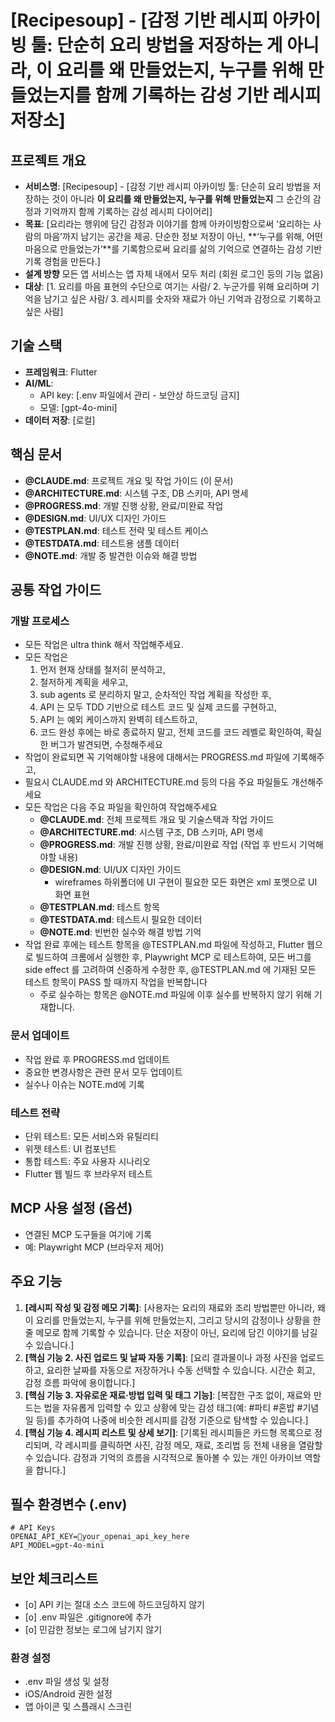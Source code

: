 # [Recipesoup] - [감정 기반 레시피 아카이빙 툴: 단순히 요리 방법을 저장하는 게 아니라, **이 요리를 왜 만들었는지, 누구를 위해 만들었는지**를 함께 기록하는 감성 기반 레시피 저장소]

## 프로젝트 개요
- **서비스명**: [Recipesoup] - [감정 기반 레시피 아카이빙 툴: 단순히 요리 방법을 저장하는 것이 아니라 **이 요리를 왜 만들었는지, 누구를 위해 만들었는지**
그 순간의 감정과 기억까지 함께 기록하는 감성 레시피 다이어리]
- **목표**: [요리라는 행위에 담긴 감정과 이야기를 함께 아카이빙함으로써
‘요리하는 사람의 마음’까지 남기는 공간을 제공. 단순한 정보 저장이 아닌,
**‘누구를 위해, 어떤 마음으로 만들었는가’**를 기록함으로써
요리를 삶의 기억으로 연결하는 감성 기반 기록 경험을 만든다.]
- **설계 방향** 모든 앱 서비스는 앱 자체 내에서 모두 처리 (회원 로그인 등의 기능 없음)
- **대상**: [1. 요리를 마음 표현의 수단으로 여기는 사람/ 2. 누군가를 위해 요리하며 기억을 남기고 싶은 사람/ 3. 레시피를 숫자와 재료가 아닌 기억과 감정으로 기록하고 싶은 사람]

## 기술 스택
- **프레임워크**: Flutter
- **AI/ML**: 
  - API key: [.env 파일에서 관리 - 보안상 하드코딩 금지]
  - 모델: [gpt-4o-mini]
- **데이터 저장**: [로컬]

## 핵심 문서
- **@CLAUDE.md**: 프로젝트 개요 및 작업 가이드 (이 문서)
- **@ARCHITECTURE.md**: 시스템 구조, DB 스키마, API 명세
- **@PROGRESS.md**: 개발 진행 상황, 완료/미완료 작업
- **@DESIGN.md**: UI/UX 디자인 가이드
- **@TESTPLAN.md**: 테스트 전략 및 테스트 케이스
- **@TESTDATA.md**: 테스트용 샘플 데이터
- **@NOTE.md**: 개발 중 발견한 이슈와 해결 방법

## 공통 작업 가이드
### 개발 프로세스
- 모든 작업은 ultra think 해서 작업해주세요.
- 모든 작업은 
  1. 먼저 현재 상태를 철저히 분석하고, 
  2. 철저하게 계획을 세우고, 
  3. sub agents 로 분리하지 말고, 순차적인 작업 계획을 작성한 후, 
  4. API 는 모두 TDD 기반으로 테스트 코드 및 실제 코드를 구현하고, 
  5. API 는 예외 케이스까지 완벽히 테스트하고, 
  6. 코드 완성 후에는 바로 종료하지 말고, 전체 코드를 코드 레벨로 확인하여, 확실한 버그가 발견되면, 수정해주세요
- 작업이 완료되면 꼭 기억해야할 내용에 대해서는 PROGRESS.md 파일에 기록해주고, 
- 필요시 CLAUDE.md 와 ARCHITECTURE.md 등의 다음 주요 파일들도 개선해주세요
- 모든 작업은 다음 주요 파일을 확인하여 작업해주세요
  - **@CLAUDE.md**: 전체 프로젝트 개요 및 기술스택과 작업 가이드
  - **@ARCHITECTURE.md**: 시스템 구조, DB 스키마, API 명세
  - **@PROGRESS.md**: 개발 진행 상황, 완료/미완료 작업 (작업 후 반드시 기억해야할 내용)
  - **@DESIGN.md**: UI/UX 디자인 가이드
    - wireframes 하위폴더에 UI 구현이 필요한 모든 화면은 xml 포멧으로 UI 화면 표현
  - **@TESTPLAN.md**: 테스트 항목
  - **@TESTDATA.md**: 테스트시 필요한 데이터
  - **@NOTE.md**: 빈번한 실수와 해결 방법 기억
- 작업 완료 후에는 테스트 항목을 @TESTPLAN.md 파일에 작성하고, Flutter 웹으로 빌드하여 크롬에서 실행한 후, Playwright MCP 로 테스트하여, 모든 버그를 side effect 를 고려하여 신중하게 수정한 후, @TESTPLAN.md 에 기재된 모든 테스트 항목이 PASS 할 때까지 작업을 반복합니다
  - 주로 실수하는 항목은 @NOTE.md 파일에 이후 실수를 반복하지 않기 위해 기재합니다.


### 문서 업데이트
- 작업 완료 후 PROGRESS.md 업데이트
- 중요한 변경사항은 관련 문서 모두 업데이트
- 실수나 이슈는 NOTE.md에 기록

### 테스트 전략
- 단위 테스트: 모든 서비스와 유틸리티
- 위젯 테스트: UI 컴포넌트
- 통합 테스트: 주요 사용자 시나리오
- Flutter 웹 빌드 후 브라우저 테스트

## MCP 사용 설정 (옵션)
- 연결된 MCP 도구들을 여기에 기록
- 예: Playwright MCP (브라우저 제어)

## 주요 기능
1. **[레시피 작성 및 감정 메모 기록]**: [사용자는 요리의 재료와 조리 방법뿐만 아니라, 왜 이 요리를 만들었는지, 누구를 위해 만들었는지, 그리고 당시의 감정이나 상황을 한 줄 메모로 함께 기록할 수 있습니다. 단순 저장이 아닌, 요리에 담긴 이야기를 남길 수 있습니다.]
2. **[핵심 기능 2. 사진 업로드 및 날짜 자동 기록]**: [요리 결과물이나 과정 사진을 업로드하고, 요리한 날짜를 자동으로 저장하거나 수동 선택할 수 있습니다. 시간순 회고, 감정 흐름 파악에 용이합니다.]
3. **[핵심 기능 3. 자유로운 재료·방법 입력 및 태그 기능]**: [복잡한 구조 없이, 재료와 만드는 법을 자유롭게 입력할 수 있고 상황에 맞는 감성 태그(예: #파티 #혼밥 #기념일 등)를 추가하여 나중에 비슷한 레시피를 감정 기준으로 탐색할 수 있습니다.]
4. **[핵심 기능 4. 레시피 리스트 및 상세 보기]**: [기록된 레시피들은 카드형 목록으로 정리되며, 각 레시피를 클릭하면 사진, 감정 메모, 재료, 조리법 등 전체 내용을 열람할 수 있습니다. 감정과 기억의 흐름을 시각적으로 돌아볼 수 있는 개인 아카이브 역할을 합니다.]

## 필수 환경변수 (.env)
```
# API Keys
OPENAI_API_KEY=your_openai_api_key_here
API_MODEL=gpt-4o-mini
```

## 보안 체크리스트
- [o] API 키는 절대 소스 코드에 하드코딩하지 않기
- [o] .env 파일은 .gitignore에 추가
- [o] 민감한 정보는 로그에 남기지 않기

### 환경 설정
- .env 파일 생성 및 설정
- iOS/Android 권한 설정
- 앱 아이콘 및 스플래시 스크린